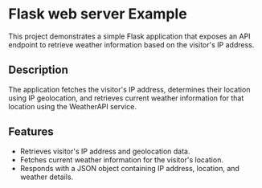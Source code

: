 # Flask web server Example

This project demonstrates a simple Flask application that exposes an API endpoint to retrieve weather information based on the visitor's IP address.

## Description

The application fetches the visitor's IP address, determines their location using IP geolocation, and retrieves current weather information for that location using the WeatherAPI service.

## Features

- Retrieves visitor's IP address and geolocation data.
- Fetches current weather information for the visitor's location.
- Responds with a JSON object containing IP address, location, and weather details.
